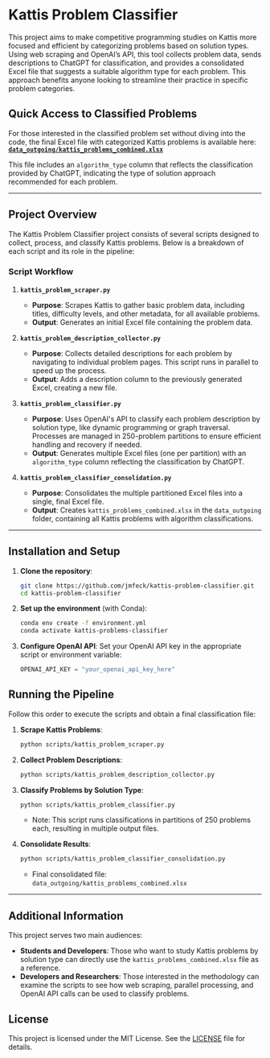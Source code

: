# Kattis Problem Classifier

This project aims to make competitive programming studies on Kattis more focused and efficient by categorizing problems based on solution types. Using web scraping and OpenAI’s API, this tool collects problem data, sends descriptions to ChatGPT for classification, and provides a consolidated Excel file that suggests a suitable algorithm type for each problem. This approach benefits anyone looking to streamline their practice in specific problem categories.

## Quick Access to Classified Problems

For those interested in the classified problem set without diving into the code, the final Excel file with categorized Kattis problems is available here:  
**[`data_outgoing/kattis_problems_combined.xlsx`](data_outgoing/kattis_problems_combined.xlsx)**

This file includes an `algorithm_type` column that reflects the classification provided by ChatGPT, indicating the type of solution approach recommended for each problem.

---

## Project Overview

The Kattis Problem Classifier project consists of several scripts designed to collect, process, and classify Kattis problems. Below is a breakdown of each script and its role in the pipeline:

### Script Workflow

1. **`kattis_problem_scraper.py`**  
   - **Purpose**: Scrapes Kattis to gather basic problem data, including titles, difficulty levels, and other metadata, for all available problems.
   - **Output**: Generates an initial Excel file containing the problem data.

2. **`kattis_problem_description_collector.py`**  
   - **Purpose**: Collects detailed descriptions for each problem by navigating to individual problem pages. This script runs in parallel to speed up the process.
   - **Output**: Adds a description column to the previously generated Excel, creating a new file.

3. **`kattis_problem_classifier.py`**  
   - **Purpose**: Uses OpenAI's API to classify each problem description by solution type, like dynamic programming or graph traversal. Processes are managed in 250-problem partitions to ensure efficient handling and recovery if needed.
   - **Output**: Generates multiple Excel files (one per partition) with an `algorithm_type` column reflecting the classification by ChatGPT.

4. **`kattis_problem_classifier_consolidation.py`**  
   - **Purpose**: Consolidates the multiple partitioned Excel files into a single, final Excel file.
   - **Output**: Creates `kattis_problems_combined.xlsx` in the `data_outgoing` folder, containing all Kattis problems with algorithm classifications.

---

## Installation and Setup

1. **Clone the repository**:
   ```bash
   git clone https://github.com/jmfeck/kattis-problem-classifier.git
   cd kattis-problem-classifier
   ```

2. **Set up the environment** (with Conda):
   ```bash
   conda env create -f environment.yml
   conda activate kattis-problems-classifier
   ```

3. **Configure OpenAI API**:
   Set your OpenAI API key in the appropriate script or environment variable:
   ```python
   OPENAI_API_KEY = "your_openai_api_key_here"
   ```

## Running the Pipeline

Follow this order to execute the scripts and obtain a final classification file:

1. **Scrape Kattis Problems**:
   ```bash
   python scripts/kattis_problem_scraper.py
   ```

2. **Collect Problem Descriptions**:
   ```bash
   python scripts/kattis_problem_description_collector.py
   ```

3. **Classify Problems by Solution Type**:
   ```bash
   python scripts/kattis_problem_classifier.py
   ```
   - Note: This script runs classifications in partitions of 250 problems each, resulting in multiple output files.

4. **Consolidate Results**:
   ```bash
   python scripts/kattis_problem_classifier_consolidation.py
   ```
   - Final consolidated file: `data_outgoing/kattis_problems_combined.xlsx`

---

## Additional Information

This project serves two main audiences:
- **Students and Developers**: Those who want to study Kattis problems by solution type can directly use the `kattis_problems_combined.xlsx` file as a reference.
- **Developers and Researchers**: Those interested in the methodology can examine the scripts to see how web scraping, parallel processing, and OpenAI API calls can be used to classify problems.

## License

This project is licensed under the MIT License. See the [LICENSE](LICENSE) file for details.

